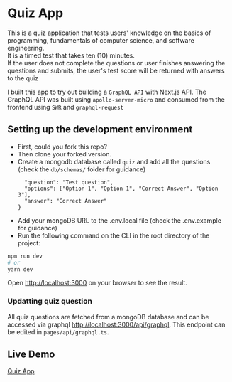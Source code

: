 # Quiz App

This is a quiz application that tests users' knowledge on the basics of programming, fundamentals of computer science, and software engineering.  
It is a timed test that takes ten (10) minutes.  
If the user does not complete the questions or user finishes answering the questions and submits, the user's test score will be returned with answers to the quiz

I built this app to try out building a `GraphQL API` with Next.js API. The GraphQL API was built using `apollo-server-micro` and consumed from the frontend using `SWR` and `graphql-request`

## Setting up the development environment

- First, could you fork this repo?
- Then clone your forked version.
- Create a mongodb database called `quiz` and add all the questions (check the `db/schemas/` folder for guidance)
  ````{
    "question": "Test question",
    "options": ["Option 1", "Option 1", "Correct Answer", "Option 3"],
    "answer": "Correct Answer"
  }
  ````
- Add your mongoDB URL to the .env.local file (check the .env.example for guidance)
- Run the following command on the CLI in the root directory of the project:

```bash
npm run dev
# or
yarn dev
```

Open [http://localhost:3000](http://localhost:3000) on your browser to see the result.

### Updatting quiz question

All quiz questions are fetched from a mongoDB database and can be accessed via graphql [http://localhost:3000/api/graphql](http://localhost:3000/api/graphql). This endpoint can be edited in `pages/api/graphql.ts`.

## Live Demo

[Quiz App](https://programming-quiz-gules.vercel.app/)
